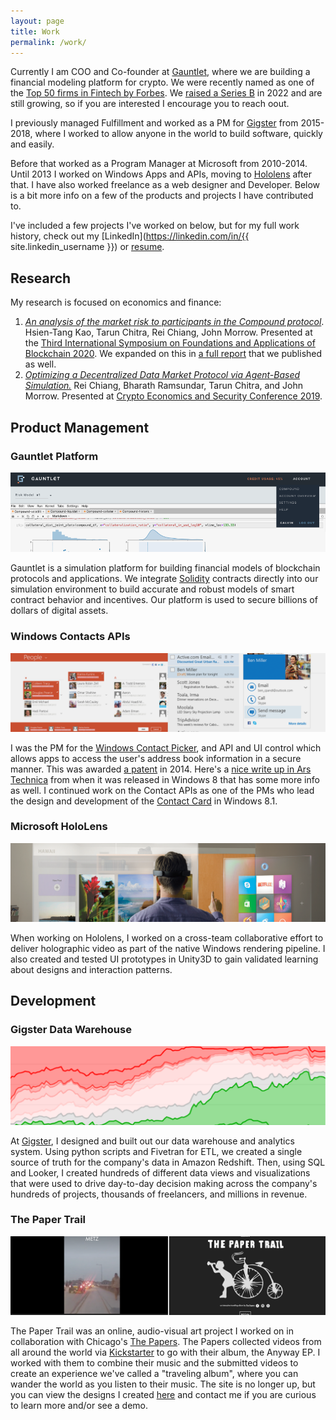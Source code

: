 ```yaml
---
layout: page
title: Work
permalink: /work/
---
```


Currently I am COO and Co-founder at [Gauntlet](https://gauntlet.network), where we are building a financial modeling platform for crypto. We were recently named as one of the [Top 50 firms in Fintech by Forbes](https://www.forbes.com/sites/javierpaz/2024/02/13/the-future-of-crypto-and-blockchain-fintech-50-2024). We [raised a Series B](https://www.bloomberg.com/news/articles/2022-03-14/ex-d-e-shaw-research-quant-spins-his-crypto-firm-into-unicorn) in 2022 and are still growing, so if you are interested I encourage you to reach oout.

I previously managed Fulfillment and worked as a PM for [Gigster](http://gigster.com) from 2015-2018, where I worked to allow anyone in the world to build software, quickly and easily.

Before that worked as a Program Manager at Microsoft from 2010-2014. Until 2013 I worked on Windows Apps and APIs, moving to  [Hololens](https://www.microsoft.com/microsoft-hololens/en-us) after that. I have also worked freelance as a web designer and Developer. Below is a bit more info on a few of the products and projects I have contributed to.

I've included a few projects I've worked on below, but for my full work history, check out my [LinkedIn](https://linkedin.com/in/{{ site.linkedin_username }}) or [resume](/JohnMorrowResume.pdf).

## Research

My research is focused on economics and finance:

1. [*An analysis of the market risk to participants in the Compound protocol*](https://scfab.github.io/2020/FAB2020_p5.pdf). Hsien-Tang Kao, Tarun Chitra, Rei Chiang, John Morrow. Presented at the [Third International Symposium on Foundations and Applications of Blockchain 2020](https://scfab.github.io/2020/index.html). We expanded on this in [a full report](https://gauntlet.network/reports/compound) that we published as well. 
2. [*Optimizing a Decentralized Data Market Protocol via Agent-Based Simulation.*](/papers/datamarket.pdf) Rei Chiang, Bharath Ramsundar, Tarun Chitra, and John Morrow. Presented at [Crypto Economics and Security Conference 2019](https://cesc.io/).

## Product Management

### Gauntlet Platform

![Gauntlet](/images/gauntletplatform.png)

Gauntlet is a simulation platform for building financial models of blockchain protocols and applications. We integrate [Solidity](https://github.com/ethereum/solidity) contracts directly into our simulation environment to build accurate and robust models of smart contract behavior and incentives. Our platform is used to secure billions of dollars of digital assets.

### Windows Contacts APIs

![Contact APIs](/images/contactsapis.png)

I was the PM for the [Windows Contact Picker](https://msdn.microsoft.com/library/windows/apps/br224913), and API and UI control which allows apps to access the user's address book information in a secure manner. This was awarded [a patent](https://www.google.com/patents/US8887092) in 2014.  Here's a [nice write up in Ars Technica](http://arstechnica.com/information-technology/2012/03/windows-8s-new-way-of-working-messaging-mail-and-people/) from when it was released in Windows 8 that has some more info as well. I continued work on the Contact APIs as one of the PMs who lead the design and development of the
[Contact Card](https://msdn.microsoft.com/en-us/library/windows/apps/windows.applicationmodel.contacts.aspx)  in Windows 8.1.


### Microsoft HoloLens


![HoloLens](/images/hololens.png)

When working on Hololens, I worked on a cross-team collaborative effort to deliver holographic video as part of the native Windows rendering pipeline. I also created and tested UI prototypes in Unity3D to gain validated learning about designs and interaction patterns.

## Development


### Gigster Data Warehouse

![Data Warehouse](/images/gigsterdata.png)

At [Gigster](https://gigster.com/), I designed and built out our data warehouse and analytics system. Using python scripts and Fivetran for ETL, we created a single source of truth for the company's data in Amazon Redshift. Then, using SQL and Looker, I created hundreds of different data views and visualizations that were used to drive day-to-day decision making across the company's hundreds of projects, thousands of freelancers, and millions in revenue.



### The Paper Trail

![The Paper Trail](/images/thepapertrail.png)

The Paper Trail was an online, audio-visual art project I worked on in collaboration with Chicago's [The Papers](https://thepapers.bandcamp.com/). The Papers collected videos from all around the world via [Kickstarter](https://www.kickstarter.com/projects/1791710722/the-paper-trail-0) to go with their album, the Anyway EP.  I worked with them to combine their music and the submitted videos to create an experience we've called a "traveling album", where you can wander the world as you listen to their music. The site is no longer up, but you can view the designs I created [here](https://docs.google.com/presentation/d/1vpCR-hM4rZkRykzY4o7uX65_FqUhIw8FZoImRH-kfAk/) and contact me if you are curious to learn more and/or see a demo.

